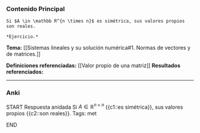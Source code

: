 ### Contenido Principal

```ad-proposition
Si $A \in \mathbb R^{n \times n}$ es simétrica, sus valores propios son reales.
```

```ad-proof
*Ejercicio.*
```

**Tema:** [[Sistemas lineales y su solución numérica#1. Normas de vectores y de matrices.]]

**Definiciones referenciadas:** [[Valor propio de una matriz]]
**Resultados referenciados:**

---
### Anki

START
Respuesta anidada
Si $A \in \mathbb R^{n \times n}$ {{c1::es simétrica}}, sus valores propios {{c2::son reales}}.
Tags: met
<!--ID: 1735044171428-->
END
